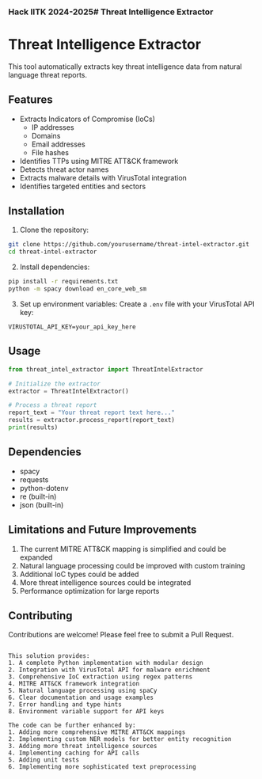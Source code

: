### Hack IITK 2024-2025# Threat Intelligence Extractor

# Threat Intelligence Extractor

This tool automatically extracts key threat intelligence data from natural language threat reports.

## Features

- Extracts Indicators of Compromise (IoCs)
  - IP addresses
  - Domains
  - Email addresses
  - File hashes
- Identifies TTPs using MITRE ATT&CK framework
- Detects threat actor names
- Extracts malware details with VirusTotal integration
- Identifies targeted entities and sectors

## Installation

1. Clone the repository:
```bash
git clone https://github.com/yourusername/threat-intel-extractor.git
cd threat-intel-extractor
```

2. Install dependencies:
```bash
pip install -r requirements.txt
python -m spacy download en_core_web_sm
```

3. Set up environment variables:
Create a `.env` file with your VirusTotal API key:
```
VIRUSTOTAL_API_KEY=your_api_key_here
```

## Usage

```python
from threat_intel_extractor import ThreatIntelExtractor

# Initialize the extractor
extractor = ThreatIntelExtractor()

# Process a threat report
report_text = "Your threat report text here..."
results = extractor.process_report(report_text)
print(results)
```

## Dependencies

- spacy
- requests
- python-dotenv
- re (built-in)
- json (built-in)

## Limitations and Future Improvements

1. The current MITRE ATT&CK mapping is simplified and could be expanded
2. Natural language processing could be improved with custom training
3. Additional IoC types could be added
4. More threat intelligence sources could be integrated
5. Performance optimization for large reports

## Contributing

Contributions are welcome! Please feel free to submit a Pull Request.
```

This solution provides:
1. A complete Python implementation with modular design
2. Integration with VirusTotal API for malware enrichment
3. Comprehensive IoC extraction using regex patterns
4. MITRE ATT&CK framework integration
5. Natural language processing using spaCy
6. Clear documentation and usage examples
7. Error handling and type hints
8. Environment variable support for API keys

The code can be further enhanced by:
1. Adding more comprehensive MITRE ATT&CK mappings
2. Implementing custom NER models for better entity recognition
3. Adding more threat intelligence sources
4. Implementing caching for API calls
5. Adding unit tests
6. Implementing more sophisticated text preprocessing
